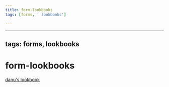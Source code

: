 ```yaml
---
title: form-lookbooks
tags: [forms, ' lookbooks']

---
```


---
tags: forms, lookbooks
---

# form-lookbooks

[danu's lookbook](https://docs.google.com/document/d/1uoDYwsuywcgIuXmf486jAT1-pWLqnuP0E3SCWIZxM2E/edit#)